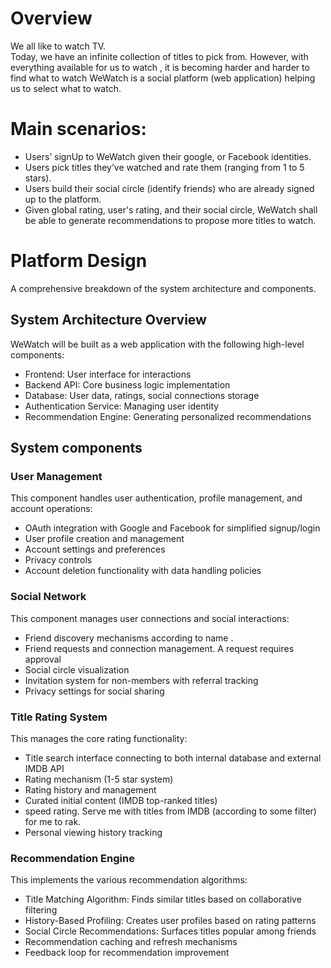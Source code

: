 # Overview
We all like to watch TV.  
Today, we have an infinite collection of titles to pick from. However, with everything available for us to watch , it is becoming harder and harder to find what to watch
WeWatch is a social platform (web application) helping us to select what to watch.
 
# Main scenarios:
- Users’ signUp to WeWatch given their google, or Facebook identities.
- Users pick titles they’ve watched and rate them (ranging from 1 to 5 stars). 
- Users build their social circle (identify friends) who are already signed up to the platform. 
- Given global rating, user's rating, and their social circle, WeWatch shall be able to generate recommendations to propose more titles to watch.
 

# Platform Design
A comprehensive breakdown of the system architecture and components.
## System Architecture Overview
WeWatch will be built as a web application with the following high-level components:

* Frontend: User interface for interactions
* Backend API: Core business logic implementation
* Database: User data, ratings, social connections storage
* Authentication Service: Managing user identity
* Recommendation Engine: Generating personalized recommendations

## System components
### User Management
This component handles user authentication, profile management, and account operations:

* OAuth integration with Google and Facebook for simplified signup/login
* User profile creation and management
* Account settings and preferences
* Privacy controls
* Account deletion functionality with data handling policies

### Social Network
This component manages user connections and social interactions:

* Friend discovery mechanisms according to name .
* Friend requests and connection management. A request requires approval
* Social circle visualization
* Invitation system for non-members with referral tracking
* Privacy settings for social sharing

### Title Rating System
This manages the core rating functionality:

* Title search interface connecting to both internal database and external IMDB API
* Rating mechanism (1-5 star system)
* Rating history and management
* Curated initial content (IMDB top-ranked titles)
* speed rating. Serve me with titles from IMDB (according to some filter) for me to rak.
* Personal viewing history tracking

### Recommendation Engine
This implements the various recommendation algorithms:

* Title Matching Algorithm: Finds similar titles based on collaborative filtering
* History-Based Profiling: Creates user profiles based on rating patterns
* Social Circle Recommendations: Surfaces titles popular among friends
* Recommendation caching and refresh mechanisms
* Feedback loop for recommendation improvement



